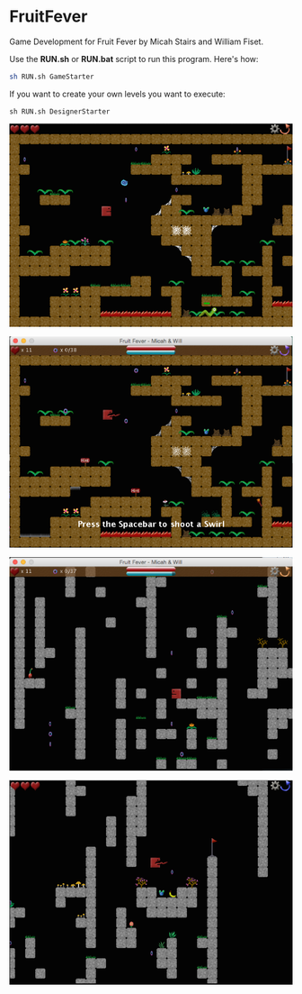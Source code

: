 FruitFever
==========

Game Development for Fruit Fever by Micah Stairs and William Fiset.

Use the **RUN.sh** or **RUN.bat** script to run this program. Here's how:
```bash
sh RUN.sh GameStarter
```
If you want to create your own levels you want to execute:
```
sh RUN.sh DesignerStarter
```


![Alt text](https://github.com/MicahAndWill/FruitFever/blob/master/ScreenShots/FruitFever1.png "FruitFever Screen Shot")


![Alt text](https://raw.githubusercontent.com/MicahAndWill/FruitFever/master/ScreenShots/screenshot1.png "FruitFever Screen Shot")


![Alt text](https://raw.githubusercontent.com/MicahAndWill/FruitFever/master/ScreenShots/screenshot2.png "FruitFever Screen Shot")

![Alt text](https://github.com/MicahAndWill/FruitFever/blob/master/ScreenShots/FruitFever0.png "FruitFever Screen Shot")
